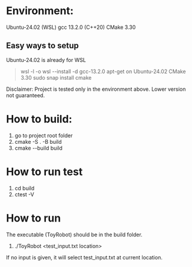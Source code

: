 # Environment:
Ubuntu-24.02 (WSL)
gcc 13.2.0 (C++20)
CMake 3.30

## Easy ways to setup
Ubuntu-24.02 is already for WSL
>wsl -l -o
>wsl --install -d <DistroName>
gcc-13.2.0
>apt-get on Ubuntu-24.02
CMake 3.30
>sudo snap install cmake

Disclaimer: Project is tested only in the environment above. Lower version not guaranteed.

# How to build:
1. go to project root folder
2. cmake -S . -B build
3. cmake --build build

# How to run test
1. cd build
2. ctest -V

# How to run
The executable (ToyRobot) should be in the build folder. 
1. ./ToyRobot <test_input.txt location>

If no input is given, it will select test_input.txt at current location.

